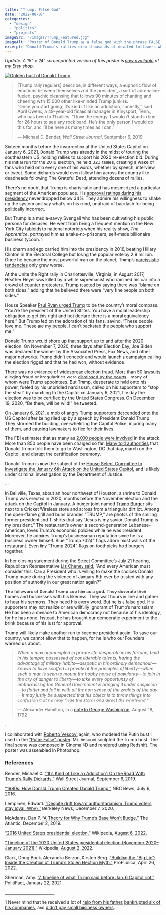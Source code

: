 ```yaml
---
title: "Trump: False God"
date: "2022-08-08"
categories: 
  - "design"
  - "politics"
  - "projects"
imageSrc: "/images/Trump_Featured.jpg"
imageAlt: "Poster of Donald Trump as a false god with the phrase FALSE GOD"
excerpt: "Donald Trump's rallies draw thousands of devoted followers who wait hours to see him speak, creating an almost religious fervor among his base. This cult-like devotion inspired me to design a poster depicting him as a false idol."
---
```


_Update: A 18" x 24" screenprinted version of this poster is [now available](https://www.etsy.com/listing/1387088543/donald-trump-poster-trump-as-a-golden) at my [Etsy shop](https://www.etsy.com/shop/RogerWongDesign)._

[![Golden bust of Donald Trump](/images/Trump_False_God_Roger_Wong.jpg)](/images/Trump_False_God_Roger_Wong.jpg)

> \[Trump rally regulars\] describe, in different ways, a euphoric flow of emotions between themselves and the president, a sort of adrenaline-fueled, psychic cleansing that follows 90 minutes of chanting and cheering with 15,000 other like-minded Trump junkies.  
> “Once you start going, it’s kind of like an addiction, honestly,” said April Owens, a 49-year-old financial manager in Kingsport, Tenn., who has been to 11 rallies. “I love the energy. I wouldn’t stand in line for 26 hours to see any rock band. He’s the only person I would do this for, and I’ll be here as many times as I can.”
> 
> — Michael C. Bender, _Wall Street Journal_, September 6, 2019

Sixteen months before the insurrection at the United States Capitol on January 6, 2021, Donald Trump was already in the midst of touring the southeastern US, holding rallies to support his 2020 re-election bid. During his initial run for the 2016 election, he held 323 rallies, creating a wake of fans who held onto every one of his words, whether by speech, interview, or tweet. Some diehards would even follow him across the country like deadheads following The Grateful Dead, attending dozens of rallies.

There’s no doubt that Trump is charismatic and has mesmerized a particular segment of the American populace. His [approval ratings during his presidency](https://news.gallup.com/poll/203198/presidential-approval-ratings-donald-trump.aspx) never dropped below 34%. They admire his willingness to shake up the system and say what’s on his mind, unafraid of backlash for being politically incorrect. 

But Trump is a media-savvy Svengali who has been cultivating his public persona for decades. He went from being a frequent mention in the New York City tabloids to national notoriety when his reality show, _The Apprentice_, portrayed him as a take-no-prisoners, self-made billionaire business tycoon. 1  

His charm and ego carried him into the presidency in 2016, beating Hillary Clinton in the Electoral College but losing the popular vote by 2.9 million. Once he became the most powerful man on the planet, Trump’s [narcissistic tendencies](https://www.theatlantic.com/ideas/archive/2019/10/george-conway-trump-unfit-office/599128/) only grew worse. 

At the Unite the Right rally in Charlottesville, Virginia, in August 2017, Heather Heyer was killed by a white supremacist who rammed his car into a crowd of counter-protesters. Trump reacted by saying there was “blame on both sides,” adding that he believed there were “very fine people on both sides.”

House Speaker [Paul Ryan urged Trump](https://thehill.com/homenews/news/572531-paul-ryan-researched-narcissistic-personality-disorder-after-trump-win-book/) to be the country’s moral compass. “You’re the president of the United States. You have a moral leadership obligation to get this right and not declare there is a moral equivalency here.” But Trump fed on the adoration of his fans, saying, “These people love me. These are my people. I can’t backstab the people who support me.”

Donald Trump would shore up that support up to and after the 2020 election. On November 7, 2020, three days after Election Day, Joe Biden was declared the winner by the Associated Press, Fox News, and other major networks. Trump didn’t concede and would launch a campaign calling the election rigged and that he had won, without evidence.

There was no evidence of widespread election fraud. More than 50 lawsuits alleging fraud or irregularities were [dismissed by the courts](https://www.reuters.com/article/us-usa-election-voting-rules-insight-idUSKBN28V1DN)—many of whom were Trump appointees. But Trump, desperate to hold onto his power, fueled by his unbridled narcissism, called on his supporters to “stop the steal” by marching to the Capitol on January 6, 2021, the day the election was to be certified by the United States Congress. On December 19, 2020, “Be there, will be wild!” he tweeted.

On January 6, 2021, a mob of angry Trump supporters descended onto the US Capitol after being riled up by a speech by President Donald Trump. They stormed the building, overwhelming the Capitol Police, injuring many of them, and causing lawmakers to flee for their lives. 

The FBI estimates that as many as [2,000 people were involved](https://www.npr.org/2021/02/09/965472049/the-capitol-siege-the-arrested-and-their-stories) in the attack. More than 850 people have been charged so far. [Many told authorities](https://www.usatoday.com/story/news/politics/2022/08/06/jan-6-hearings-stephen-ayres/10058283002/?gnt-cfr=1) that Donald Trump told them to go to Washington, DC that day, march on the Capitol, and disrupt the certification ceremony.

Donald Trump is now the subject of the [House Select Committee to Investigate the January 6th Attack on the United States Capitol](https://january6th.house.gov/), and is likely under criminal investigation by the Department of Justice.

…

In Bellville, Texas, about an hour northwest of Houston, a shrine to Donald Trump was erected in 2020, months before the November election and the attack on the Capitol in January. A burger joint named [Trump Burger](https://www.houstonchronicle.com/food-culture/article/What-s-the-deal-with-that-Trump-Burger-place-in-17326767.php) sits next to a Cricket Wireless store and across from a triangular dirt lot. Among the open-flame grill and buns branded “TRUMP,” are photos of the smiling former president and T-shirts that say “Jesus is my savior. Donald Trump is my president.” The restaurant’s owner, a second-generation Lebanese-American, loves Trump’s economic policies while he was president. Moreover, he admires Trump’s businessman reputation since he is a business owner himself. Blue “Trump 2024” flags adorn most walls of the restaurant. Even tiny “Trump 2024” flags on toothpicks hold burgers together. 

In her closing statement during the Select Committee’s July 21 hearing, Republican Representative [Liz Cheney said](https://cheney.house.gov/2022/07/21/cheney-closing-statement-at-select-committees-eighth-public-hearing/), “And every American must consider this. Can a President who is willing to make the choices Donald Trump made during the violence of January 6th ever be trusted with any position of authority in our great nation again?”

The followers of Donald Trump see him as a god. They decorate their homes and businesses with his likeness. They wait hours in line and gather to hear his sermons. They heed his every word. But he is a false god. His supporters may not realize or are willfully ignorant of Trump’s narcissism. He has been a menace to American democracy not because of his ideology, for he has none. Instead, he has brought our democratic experiment to the brink because of his lust for approval.

Trump will likely make another run to become president again. To save our country, we cannot allow that to happen, for he is who our Founders warned us about.

> _When a man unprincipled in private life desperate in his fortune, bold in his temper, possessed of considerable talents, having the advantage of military habits—despotic in his ordinary demeanour—known to have scoffed in private at the principles of liberty—when such a man is seen to mount the hobby horse of popularity—to join in the cry of danger to liberty—to take every opportunity of embarrassing the General Government & bringing it under suspicion—to flatter and fall in with all the non sense of the zealots of the day—It may justly be suspected that his object is to throw things into confusion that he may “ride the storm and direct the whirlwind.”_
> 
> — Alexander Hamilton, in a [note to George Washington](https://founders.archives.gov/documents/Hamilton/01-12-02-0184-0002), August 18, 1792

...

I collaborated with [Roberto Vescovi](https://roberto_vescovi.artstation.com/) again, who modeled the Putin bust I used in the [“Putin: False” poster](https://rogerwong.me/posts/putin-false/). Mr. Vescovi sculpted the Trump bust. The final scene was composed in Cinema 4D and rendered using Redshift. The poster was assembled in Photoshop. 

### References

Bender, Michael C. [“‘It’s Kind of Like an Addiction’: On the Road With Trump’s Rally Diehards.”](https://www.wsj.com/articles/its-kind-of-like-an-addiction-on-the-road-with-trumps-rally-diehards-11567762200?st=w649wfe2ycjukyr&reflink=desktopwebshare_permalink) Wall Street Journal, September 6, 2019.

[“1980s: How Donald Trump Created Donald Trump.”](https://www.youtube.com/watch?v=_FLo14GMYos) NBC News, July 6, 2016.

Lempinen, Edward. [“Despite drift toward authoritarianism, Trump voters stay loyal. Why?.”](https://news.berkeley.edu/2020/12/07/despite-drift-toward-authoritarianism-trump-voters-stay-loyal-why/) Berkeley News, December 7, 2020.

McAdams, Dan P. [“A Theory for Why Trump’s Base Won’t Budge.”](https://www.theatlantic.com/ideas/archive/2019/12/how-narcissists-wear-out-their-welcome/602446/) The Atlantic, December 2, 2019. 

[“2016 United States presidential election.”](https://en.wikipedia.org/wiki/2016_United_States_presidential_election) Wikipedia, [August 6, 2022](https://en.wikipedia.org/w/index.php?title=2016_United_States_presidential_election&oldid=1102756718).

[“Timeline of the 2020 United States presidential election (November 2020–January 2021).”](https://en.wikipedia.org/wiki/Timeline_of_the_2020_United_States_presidential_election_(November_2020%E2%80%93January_2021)) Wikipedia, [August 2, 2022](https://en.wikipedia.org/w/index.php?title=Timeline_of_the_2020_United_States_presidential_election_(November_2020%E2%80%93January_2021)&oldid=1102004020).

Clark, Doug Bock, Alexandra Berzon, Kirsten Berg. [“Building the “Big Lie”: Inside the Creation of Trump’s Stolen Election Myth.”](https://www.propublica.org/article/big-lie-trump-stolen-election-inside-creation) ProPublica, April 26, 2022.

Sherman, Amy. [“A timeline of what Trump said before Jan. 6 Capitol riot.”](https://www.politifact.com/article/2021/jan/11/timeline-what-trump-said-jan-6-capitol-riot/) PolitiFact, January 22, 2021.

\_\_\_\_\_\_\_\_\_\_\_\_\_\_\_\_\_\_\_\_\_\_\_\_\_

1 Never mind that he received a lot of [help from his father](https://www.nytimes.com/interactive/2018/10/02/us/politics/donald-trump-tax-schemes-fred-trump.html), [bankrupted six of his companies](https://www.politifact.com/factchecks/2016/jun/21/hillary-clinton/yep-donald-trumps-companies-have-declared-bankrupt/), and [didn’t pay small business owners](https://www.usatoday.com/story/news/politics/elections/2016/06/09/donald-trump-unpaid-bills-republican-president-laswuits/85297274/).
